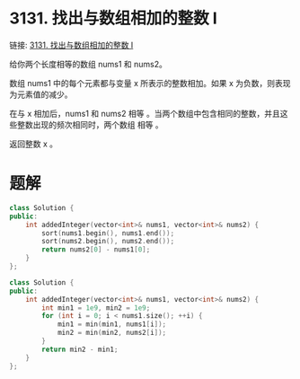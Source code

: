 # 3131. 找出与数组相加的整数 I
链接: [3131. 找出与数组相加的整数 I](https://leetcode.cn/problems/find-the-integer-added-to-array-i/)

给你两个长度相等的数组 nums1 和 nums2。

数组 nums1 中的每个元素都与变量 x 所表示的整数相加。如果 x 为负数，则表现为元素值的减少。

在与 x 相加后，nums1 和 nums2 相等 。当两个数组中包含相同的整数，并且这些整数出现的频次相同时，两个数组 相等 。

返回整数 x 。

# 题解

```C++
class Solution {
public:
    int addedInteger(vector<int>& nums1, vector<int>& nums2) {
        sort(nums1.begin(), nums1.end());
        sort(nums2.begin(), nums2.end());
        return nums2[0] - nums1[0];
    }
};
```

```C++
class Solution {
public:
    int addedInteger(vector<int>& nums1, vector<int>& nums2) {
        int min1 = 1e9, min2 = 1e9;
        for (int i = 0; i < nums1.size(); ++i) {
            min1 = min(min1, nums1[i]);
            min2 = min(min2, nums2[i]);
        }
        return min2 - min1;
    }
};
```